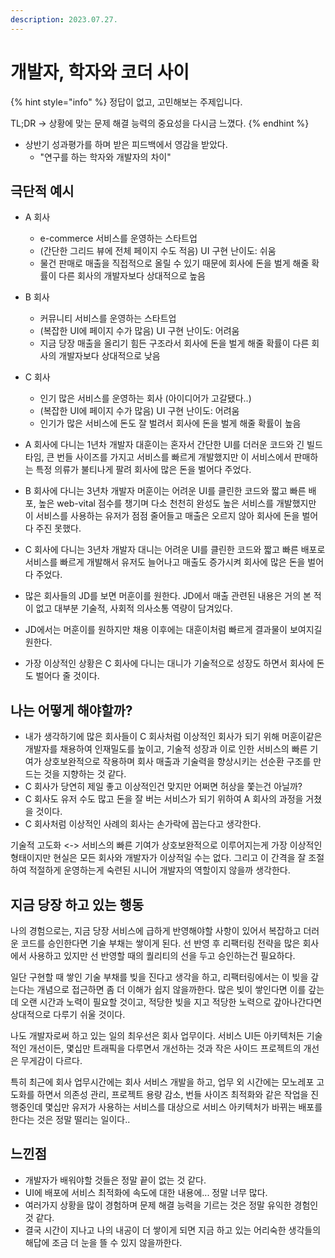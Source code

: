 ```yaml
---
description: 2023.07.27.
---
```


# 개발자, 학자와 코더 사이

{% hint style="info" %}
정답이 없고, 고민해보는 주제입니다.

TL;DR -> 상황에 맞는 문제 해결 능력의 중요성을 다시금 느꼈다.
{% endhint %}

* 상반기 성과평가를 하며 받은 피드백에서 영감을 받았다.
  * "연구를 하는 학자와 개발자의 차이"



## 극단적 예시

* A 회사
  * e-commerce 서비스를 운영하는 스타트업
  * (간단한 그리드 뷰에 전체 페이지 수도 적음) UI 구현 난이도: 쉬움
  * 물건 판매로 매출을 직접적으로 올릴 수 있기 때문에 회사에 돈을 벌게 해줄 확률이 다른 회사의 개발자보다 상대적으로 높음
* B 회사
  * 커뮤니티 서비스를 운영하는 스타트업
  * (복잡한 UI에 페이지 수가 많음) UI 구현 난이도: 어려움
  * 지금 당장 매출을 올리기 힘든 구조라서 회사에 돈을 벌게 해줄 확률이 다른 회사의 개발자보다 상대적으로 낮음
* C 회사
  * 인기 많은 서비스를 운영하는 회사 (아이디어가 고갈됐다..)
  * (복잡한 UI에 페이지 수가 많음) UI 구현 난이도: 어려움
  * 인기가 많은 서비스에 돈도 잘 벌려서 회사에 돈을 벌게 해줄 확률이 높음



* A 회사에 다니는 1년차 개발자 대훈이는 혼자서 간단한 UI를 더러운 코드와 긴 빌드 타임, 큰 번들 사이즈를 가지고 서비스를 빠르게 개발했지만 이 서비스에서 판매하는 특정 의류가 불티나게 팔려 회사에 많은 돈을 벌어다 주었다.
* B 회사에 다니는 3년차 개발자 머훈이는 어려운 UI를 클린한 코드와 짧고 빠른 배포, 높은 web-vital 점수를 챙기며 다소 천천히 완성도 높은 서비스를 개발했지만 이 서비스를 사용하는 유저가 점점 줄어들고 매출은 오르지 않아 회사에 돈을 벌어다 주진 못했다.
* C 회사에 다니는 3년차 개발자 대니는 어려운 UI를 클린한 코드와 짧고 빠른 배포로 서비스를 빠르게 개발해서 유저도 늘어나고 매출도 증가시켜 회사에 많은 돈을 벌어다 주었다.



* 많은 회사들의 JD를 보면 머훈이를 원한다. JD에서 매출 관련된 내용은 거의 본 적이 없고 대부분 기술적, 사회적 의사소통 역량이 담겨있다.
* JD에서는 머훈이를 원하지만 채용 이후에는 대훈이처럼 빠르게 결과물이 보여지길 원한다.
* 가장 이상적인 상황은 C 회사에 다니는 대니가 기술적으로 성장도 하면서 회사에 돈도 벌어다 줄 것이다.



## 나는 어떻게 해야할까?

* 내가 생각하기에 많은 회사들이 C 회사처럼 이상적인 회사가 되기 위해 머훈이같은 개발자를 채용하여 인재밀도를 높이고, 기술적 성장과 이로 인한 서비스의 빠른 기여가 상호보완적으로 작용하며 회사 매출과 기술력을 향상시키는 선순환 구조를 만드는 것을 지향하는 것 같다.
* C 회사가 당연히 제일 좋고 이상적인건 맞지만 어쩌면 허상을 쫓는건 아닐까?
* C 회사도 유저 수도 많고 돈을 잘 버는 서비스가 되기 위하여 A 회사의 과정을 거쳤을 것이다.
* C 회사처럼 이상적인 사례의 회사는 손가락에 꼽는다고 생각한다.

기술적 고도화 <-> 서비스의 빠른 기여가 상호보완적으로 이루어지는게 가장 이상적인 형태이지만 현실은 모든 회사와 개발자가 이상적일 수는 없다. 그리고 이 간격을 잘 조절하여 적절하게 운영하는게 숙련된 시니어 개발자의 역할이지 않을까 생각한다.



## 지금 당장 하고 있는 행동

나의 경험으로는, 지금 당장 서비스에 급하게 반영해야할 사항이 있어서 복잡하고 더러운 코드를 승인한다면 기술 부채는 쌓이게 된다. 선 반영 후 리팩터링 전략을 많은 회사에서 사용하고 있지만 선 반영할 때의 퀄리티의 선을 두고 승인하는건 필요하다.

일단 구현할 때 쌓인 기술 부채를 빚을 진다고 생각을 하고, 리팩터링에서는 이 빚을 갚는다는 개념으로 접근하면 좀 더 이해가 쉽지 않을까한다. 많은 빚이 쌓인다면 이를 갚는데 오랜 시간과 노력이 필요할 것이고, 적당한 빚을 지고 적당한 노력으로 갚아나간다면 상대적으로 다루기 쉬울 것이다.



나도 개발자로써 하고 있는 일의 최우선은 회사 업무이다. 서비스 UI든 아키텍처든 기술적인 개선이든, 몇십만 트래픽을 다루면서 개선하는 것과 작은 사이드 프로젝트의 개선은 무게감이 다르다.

특히 최근에 회사 업무시간에는 회사 서비스 개발을 하고, 업무 외 시간에는 모노레포 고도화를 하면서 의존성 관리, 프로젝트 용량 감소, 번들 사이즈 최적화와 같은 작업을 진행중인데 몇십만 유저가 사용하는 서비스를 대상으로 서비스 아키텍처가 바뀌는 배포를 한다는 것은 정말 떨리는 일이다..



## 느낀점

* 개발자가 배워야할 것들은 정말 끝이 없는 것 같다.
* UI에 배포에 서비스 최적화에 속도에 대한 내용에... 정말 너무 많다.
* 여러가지 상황을 많이 경험하며 문제 해결 능력을 기르는 것은 정말 유익한 경험인 것 같다.
* 결국 시간이 지나고 나의 내공이 더 쌓이게 되면 지금 하고 있는 어리숙한 생각들의 해답에 조금 더 눈을 뜰 수 있지 않을까한다.
